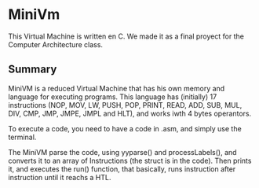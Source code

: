 # MiniVm

This Virtual Machine is written en C. We made it as a final proyect for the Computer Architecture class.

## Summary

MiniVM is a reduced Virtual Machine that has his own memory and language for executing programs. This language has (initially) 17 instructions (NOP, MOV, LW, PUSH, POP, PRINT, READ, ADD, SUB, MUL, DIV, CMP, JMP, JMPE, JMPL and HLT), and works iwth 4 bytes operantors. 

To execute a code, you need to have a code in .asm, and simply use the terminal.

The MiniVM parse the code, using yyparse() and processLabels(), and converts it to an array of Instructions (the struct is in the code). Then prints it, and executes the run() function, that basically, runs instruction after instruction until it reachs a HTL.
